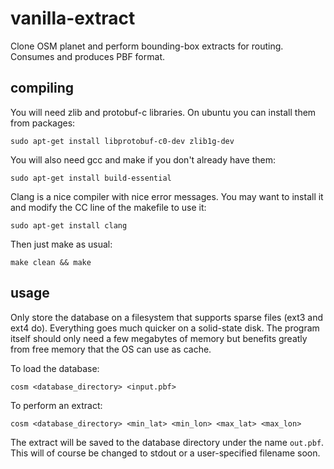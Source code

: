 vanilla-extract
===============

Clone OSM planet and perform bounding-box extracts for routing. Consumes and produces PBF format.

## compiling


You will need zlib and protobuf-c libraries. On ubuntu you can install them from packages:

`sudo apt-get install libprotobuf-c0-dev zlib1g-dev`


You will also need gcc and make if you don't already have them:

`sudo apt-get install build-essential`


Clang is a nice compiler with nice error messages. You may want to install it and modify the CC line of the makefile to use it:

`sudo apt-get install clang`

Then just make as usual:

`make clean && make`



## usage

Only store the database on a filesystem that supports sparse files (ext3 and ext4 do). Everything goes much quicker on a solid-state disk. 
The program itself should only need a few megabytes of memory but benefits greatly from free memory that the 
OS can use as cache.

To load the database:

`cosm <database_directory> <input.pbf>`


To perform an extract:

`cosm <database_directory> <min_lat> <min_lon> <max_lat> <max_lon>`


The extract will be saved to the database directory under the name `out.pbf`. This will of course be changed to stdout or a user-specified filename soon.
